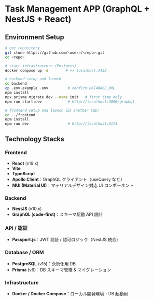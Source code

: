 # Task Management APP (GraphQL + NestJS + React)

## Environment Setup

```bash
# get repository
git clone https://github.com/<user>/<repo>.git
cd <repo>

# start infrastructure (Postgres)
docker compose up -d        # => localhost:5432

# backend setup and launch
cd backend
cp .env.example .env         # confirm DATABASE_URL
npm install
npx prisma migrate dev --name init   # first time only
npm run start:dev            # http://localhost:3000/graphql

# frontend setup and launch（in another tab）
cd ../frontend
npm install
npm run dev                  # http://localhost:5173
```

##  Technology Stacks

### Frontend
- **React** (v19.x)
- **Vite**
- **TypeScript**
- **Apollo Client**：GraphQL クライアント（useQuery など）
- **MUI (Material UI)**：マテリアルデザイン対応 UI コンポーネント

### Backend
- **NestJS** (v10.x)
- **GraphQL (code-first)**：スキーマ駆動 API 設計

### API / 認証
- **Passport.js**：JWT 認証 / 認可ロジック（NestJS 統合）

### Database / ORM
- **PostgreSQL** (v15)：永続化用 DB
- **Prisma** (v6)：DB スキーマ管理 & マイグレーション

### Infrastructure
- **Docker / Docker Compose**：ローカル開発環境・DB 起動用